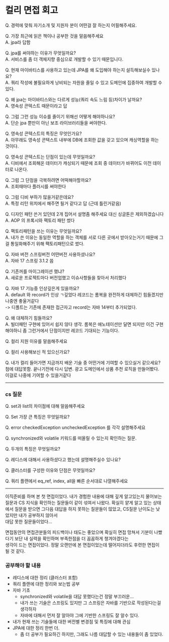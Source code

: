 # 컬리 면접 회고

Q. 경력에 맞춰 자기소개 및 지원자 분이 어떤걸 잘 하는지 어필해주세요.  

Q. 가장 최근에 읽은 책이나 공부한 것을 말씀해주세요  
A. jpa라 답함  

Q. jpa를 써야하는 이유가 무엇일까요?  
A. 서비스를 좀 더 객체지향 중심으로 개발할 수 있기 때문입니다.  

Q. 현재 마이바티스를 사용하고 있는데 JPA를 왜 도입해야 하는지 설득해보실수 있나요?  
A. 쿼리 작성에 불필요하게 낭비되는 자원을 줄일 수 있고 도메인에 집중하여 개발할 수 있다.

Q. 왜 jpa는 마이바티스와는 다르게 성능(쿼리 속도 느림 등)차이가 날까요?  
A. 영속성 콘텍스트 때문이라고 답

Q. 그럼 그런 성능 이슈를 줄이기 위해선 어떻게 해야하나요?  
A. 단순 jpa 뿐만이 아닌 보조 라이브러리들을 써야한다.

Q. 영속성 콘텍스트의 특징은 무엇인가요?  
A. 아무래도 영속성 콘텍스트 내부에 DB에 조회한 값을 갖고 있으며 캐싱역할을 하는 것이다.

Q. 영속성 콘텍스트는 단점이 있는데 무엇일까요?   
A. 디비에서 조회해온 데이터가 캐싱되기 때문에 조회 중 데이터가 바뀌어도 이전 데이터로 나온다.  

Q. 그럼 그 단점을 극복하려면 어떡해야할까요?  
A. 조회때마다 플러시를 써야한다  

Q. 그럼 디비 부하가 많을거같은데요?  
A. 특정 리턴 위치에서 해주면 될거 같다고 답 (근데 틀린거같음)  

Q. 디자인 패턴 쓴거 있던데 2개 집어서 설명좀 해주세요 대신 싱글톤은 제외하겠습니다  
A. AOP 의 프록시와 팩토리 패턴 썼다  

Q. 팩토리패턴을 쓰는 이유는 무엇일까요?  
A. 내가 쓴 이유는 동일한 역할을 하는 객체를 서로 다른 곳에서 받아오는거기 때문에 그걸 통일화해주기 위해 팩토리패턴으로 썼다. 

Q. 자바 버전 스프링버전 어떤버전 사용하셨나요?  
A. 자바 17 스프링 3.1.2 씀  

Q. 기존꺼를 마이그레이션 했냐?  
A. 새로운 프로젝트마다 버전업했고 이슈사항들을 찾아서 처리했다  

Q. 자바 17 기능중 인상깊은게 있을까요?  
A. default 와 record가 인상 ㄱ깊었다 레코드는 롬복을 완전하게 대체하긴 힘들겠지만 나중엔 좋울거같다  
    -> 디폴트는 기존에 존재한 접근자고 record는 자바 14부터 추가되었다.

Q. 왜 대체하기 힘들까요?  
A. 빌더패턴 구현에 있어서 쉽지 않다 생각. 롬복은 애노테이션만 달면 되지만 이건 구현해야하니 좀 그런거에서 단점이지만 레코드 기대되는 기능이다.  


Q. 컬리 지원 이유를 말씀해주세요  

Q. 컬리 사용해보신 적 있으신가요?

Q. 내가 컬리 들어가면 지금까지 배운 기술 중 어떤거에 기여할 수 있으실거 같으세요?  
첨에 대답못함. 끝나기전에 다시 답변. 광고 도메인에서 상품 추천 로직을 만들어봤다. 이걸로 나중에 기여할 수 있을거같다  

----
### cs 질문  
Q. set과 list의 차이점에 대해 말씀해주세요  

Q. Set 가장 큰 특징은 무엇일까요?  

Q. error checkedException uncheckedException 를 각각 설명해주세요

Q. synchronized와 volatile 키워드를 떠올릴 수 있는지 확인하는 질문.

Q. 두개의 특징은 무엇일까요?

Q. 레디스에 대해서 사용하셨다고 했는데 설명해주실수 있나요?

Q. 클러스터를 구성한 이유와 단점은 무엇일까요?

Q. 쿼리 플랜에서 eq_ref, index, all을 빠른 순서대로 나열해주세요

----
이직준비를 하며 본 첫 면접이었다. 내가 경험한 내용에 대해 깊게 알고있는지 물어보는 질문과 CS 지식을 확인하는 질문들이 같이 섞여서 나왔다. 
확실히 얕게 알고 있는 상태에서 질문을 받으면 그다음 대답을 하지 못하는 질문들이 많았고, CS질문 난이도는 낮았지만 내가 공부하지 않아서  
대답 못한 질문들이었다...

면접동안의 면접관분들의 피드백이나 태도는 좋았으며 확실히 면접 망쳐서 기분이 나빴다기 보단 내 실력을 확인하며 부족한점을 더 꼼꼼하게 챙겨야겠다는  
생각이 드는 면접이었다. 정말 오랜만에 본 면접이었는데 떨어지더라도 후련한 면접이 될 것 같다.

### 공부해야 할 내용
* 레디스에 대한 정리 (클러스터 포함)
* 쿼리 플랜에 대한 정리와 보는법 공부
* 자바 기초
    * synchronized와 volatile을 대답 못했다는건 정말 부끄러운...
    * 내가 쓰는 기술은 스프링도 있지만 그 스프링은 자바를 기반으로 작성된다는걸 생각하자
    * 자바에 대해서 먼저 잘 알아야 그에 기반한 스프링도 잘 알수 있다.
* 내가 현재 쓰는 기술들에 대한 버전별 변경점 및 특징에 대해 관심
* JPA에 대한 정리 한번 더.
  * 좀 더 공부가 필요하긴 하지만, 그래도 나름 대답할 수 있는 내용들이 좀 있었다. 
